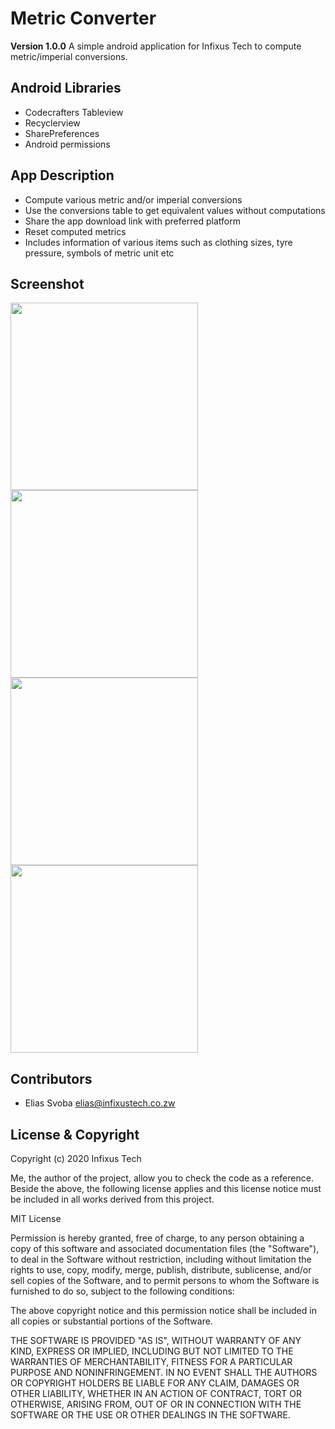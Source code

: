 # Metric Converter
 **Version 1.0.0**
 A simple android application for Infixus Tech to compute metric/imperial conversions.

## Android Libraries

- Codecrafters Tableview
- Recyclerview
- SharePreferences
- Android permissions

## App Description

- Compute various metric and/or imperial conversions 
- Use the conversions table to get equivalent values without computations 
- Share the app download link with preferred platform
- Reset computed metrics
- Includes information of various items such as clothing sizes, tyre pressure, symbols of metric unit etc 

## Screenshot
<img src="screenshots/home.jpg" width="300"/>
<img src="screenshots/tables.jpg" width="300"/>
<img src="screenshots/other_ui.jpg" width="300"/>
<img src="screenshots/other_ui2.jpg" width="300"/>

## Contributors
- Elias Svoba <elias@infixustech.co.zw>


## License & Copyright

Copyright (c) 2020 Infixus Tech

Me, the author of the project, allow you to check the code as a reference.
Beside the above, the following license applies and this license notice 
must be included in all works derived from this project.

MIT License

Permission is hereby granted, free of charge, to any person obtaining a copy
of this software and associated documentation files (the "Software"), to deal
in the Software without restriction, including without limitation the rights
to use, copy, modify, merge, publish, distribute, sublicense, and/or sell
copies of the Software, and to permit persons to whom the Software is
furnished to do so, subject to the following conditions:

The above copyright notice and this permission notice shall be included in all
copies or substantial portions of the Software.

THE SOFTWARE IS PROVIDED "AS IS", WITHOUT WARRANTY OF ANY KIND, EXPRESS OR
IMPLIED, INCLUDING BUT NOT LIMITED TO THE WARRANTIES OF MERCHANTABILITY,
FITNESS FOR A PARTICULAR PURPOSE AND NONINFRINGEMENT. IN NO EVENT SHALL THE
AUTHORS OR COPYRIGHT HOLDERS BE LIABLE FOR ANY CLAIM, DAMAGES OR OTHER
LIABILITY, WHETHER IN AN ACTION OF CONTRACT, TORT OR OTHERWISE, ARISING FROM,
OUT OF OR IN CONNECTION WITH THE SOFTWARE OR THE USE OR OTHER DEALINGS IN THE
SOFTWARE.
```
